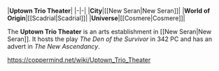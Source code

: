|**Uptown Trio Theater**|
|-|-|
|**City**|[[New Seran\|New Seran]]|
|**World of Origin**|[[Scadrial\|Scadrial]]|
|**Universe**|[[Cosmere\|Cosmere]]|

The **Uptown Trio Theater** is an arts establishment in [[New Seran\|New Seran]]. It hosts the play *The Den of the Survivor* in 342 PC and has an advert in *The New Ascendancy*.



https://coppermind.net/wiki/Uptown_Trio_Theater
